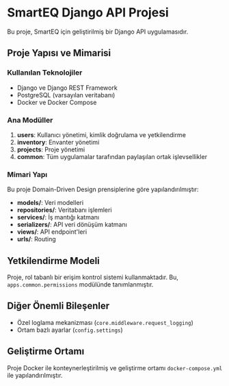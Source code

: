# SmartEQ Django API Projesi

Bu proje, SmartEQ için geliştirilmiş bir Django API uygulamasıdır.

## Proje Yapısı ve Mimarisi

### Kullanılan Teknolojiler
- Django ve Django REST Framework
- PostgreSQL (varsayılan veritabanı)
- Docker ve Docker Compose

### Ana Modüller
1. **users**: Kullanıcı yönetimi, kimlik doğrulama ve yetkilendirme
2. **inventory**: Envanter yönetimi
3. **projects**: Proje yönetimi
4. **common**: Tüm uygulamalar tarafından paylaşılan ortak işlevsellikler

### Mimari Yapı
Bu proje Domain-Driven Design prensiplerine göre yapılandırılmıştır:
- **models/**: Veri modelleri
- **repositories/**: Veritabanı işlemleri
- **services/**: İş mantığı katmanı
- **serializers/**: API veri dönüşüm katmanı
- **views/**: API endpoint'leri
- **urls/**: Routing

## Yetkilendirme Modeli
Proje, rol tabanlı bir erişim kontrol sistemi kullanmaktadır. Bu, `apps.common.permissions` modülünde tanımlanmıştır.

## Diğer Önemli Bileşenler
- Özel loglama mekanizması (`core.middleware.request_logging`)
- Ortam bazlı ayarlar (`config.settings`)

## Geliştirme Ortamı
Proje Docker ile konteynerleştirilmiş ve geliştirme ortamı `docker-compose.yml` ile yapılandırılmıştır.
